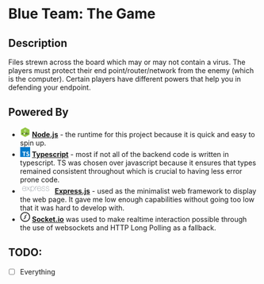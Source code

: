 # Blue Team: The Game

## Description

Files strewn across the board which may or may not contain a virus. The players must protect their end point/router/network from the enemy (which is the computer). Certain players have different powers that help you in defending your endpoint.

## Powered By

- <img src="dev/img/node.png" width="20" height="20"> [**Node.js**](https://github.com/nodejs/node) - the runtime for this project because it is quick and easy to spin up.
- <img src="dev/img/typeScript.svg" width="20" height="20"> [**Typescript**](https://github.com/microsoft/TypeScript) - most if not all of the backend code is written in typescript. TS was chosen over javascript because it ensures that types remained consistent throughout which is crucial to having less error prone code.
- <img src="dev/img/express.png" height="20"> [**Express.js**](https://github.com/expressjs/express) - used as the minimalist web framework to display the web page. It gave me low enough capabilities without going too low that it was hard to develop with.
- <img src="dev/img/socketIO.svg" height="20"> [**Socket.io**](https://github.com/socketio/socket.io) was used to make realtime interaction possible through the use of websockets and HTTP Long Polling as a fallback.

## TODO:

- [ ] Everything